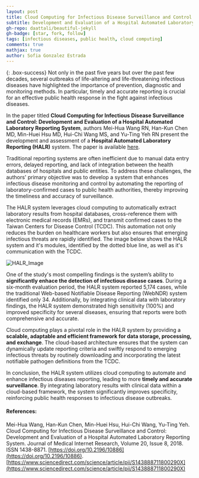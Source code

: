 ```yaml
---
layout: post
title: Cloud Computing for Infectious Disease Surveillance and Control
subtitle: Development and Evaluation of a Hospital Automated Laboratory Reporting System
gh-repo: daattali/beautiful-jekyll
gh-badge: [star, fork, follow]
tags: [infectious diseases, public health, cloud computing]
comments: true
mathjax: true
author: Sofia Gonzalez Estrada
---
```


{: .box-success}
Not only in the past five years but over the past few decades, several outbreaks of life-altering and life-threatening infectious diseases have highlighted the importance of prevention, diagnostic and monitoring methods. In particular, timely and accurate reporting is crucial for an effective public health response in the fight against infectious diseases.

In the paper titled **Cloud Computing for Infectious Disease Surveillance and Control: Development and Evaluation of a Hospital Automated Laboratory Reporting System**, authors Mei-Hua Wang RN, Han-Kun Chen MD, Min-Huei Hsu MD, Hui-Chi Wang MS, and Yu-Ting Yeh RN present the development and assessment of a **Hospital Automated Laboratory Reporting (HALR)** system. The paper is available [here](https://www.sciencedirect.com/org/science/article/pii/S143888711800290X).

Traditional reporting systems are often inefficient due to manual data entry errors, delayed reporting, and lack of integration between the health databases of hospitals and public entities. To address these challenges, the authors' primary objective was to develop a system that enhances infectious disease monitoring and control by automating the reporting of laboratory-confirmed cases to public health authorities, thereby improving the timeliness and accuracy of surveillance.

The HALR system leverages cloud computing to automatically extract laboratory results from hospital databases, cross-reference them with electronic medical records (EMRs), and transmit confirmed cases to the Taiwan Centers for Disease Control (TCDC). This automation not only reduces the burden on healthcare workers but also ensures that emerging infectious threats are rapidly identified. The image below shows the HALR system and it's modules, identified by the dotted blue line, as well as it's communication with the TCDC.

![HALR_Image](https://ars.els-cdn.com/content/image/1-s2.0-S143888711800290X-jmir_v20i8e10886_fig1_lrg.jpg)

One of the study's most compelling findings is the system’s ability to **significantly enhace the detection of infectious disease cases**. During a six-month evaluation period, the HALR system reported 5,174 cases, while the traditional Web-based Notifiable Disease Reporting (WebNDR) system identified only 34. Additionally, by integrating clinical data with laboratory findings, the HALR system demonstrated high sensitivity (100%) and improved specificity for several diseases, ensuring that reports were both comprehensive and accurate.

Cloud computing plays a pivotal role in the HALR system by providing a **scalable, adaptable and efficient framework for data storage, processing, and exchange**. The cloud-based architecture ensures that the system can dynamically update reporting criteria and swiftly respond to emerging infectious threats by routinely downloading and incorporating the latest notifiable pathogen definitions from the TCDC.

In conclusion, the HALR system utilizes cloud computing to automate and enhance infectious diseases reporting, leading to more **timely and accurate surveillance**. By integrating laboratory results with clinical data within a cloud-based framework, the system significantly improves specificity, reinforcing public health responses to infectious disease outbreaks.



#### References:

Mei-Hua Wang, Han-Kun Chen, Min-Huei Hsu, Hui-Chi Wang, Yu-Ting Yeh. Cloud Computing for Infectious Disease Surveillance and Control: Development and Evaluation of a Hospital Automated Laboratory Reporting System. Journal of Medical Internet Research, Volume 20, Issue 8, 2018. ISSN 1438-8871. [https://doi.org/10.2196/10886](https://doi.org/10.2196/10886). [https://www.sciencedirect.com/science/article/pii/S143888711800290X](https://www.sciencedirect.com/science/article/pii/S143888711800290X)
